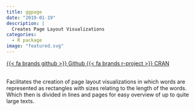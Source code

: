 ```yaml
---
title: ggpage
date: "2019-01-19"
description: |
  Creates Page Layout Visualizations
categories:
  - R package
image: "featured.svg"
---
```






<div class="project-buttons">
<a href="https://github.com/EmilHvitfeldt/ggpage">
  {{< fa brands github >}} Github
</a>
<a href="https://CRAN.R-project.org/package=ggpage">
  {{< fa brands r-project >}} CRAN
</a>
</div>
<br>

Facilitates the creation of page layout visualizations in which words are represented as rectangles with sizes relating to the length of the words. Which then is divided in lines and pages for easy overview of up to quite large texts.
